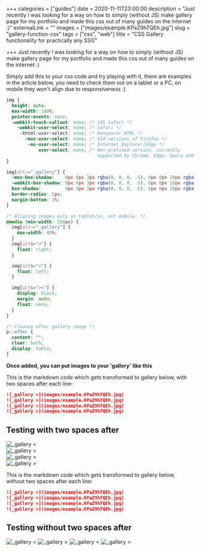 +++
categories = ["guides"]
date = 2020-11-11T23:00:00
description = "Just recently I was looking for a way on how to simply (without JS) make gallery page for my portfolio and made this css out of many guides on the internet :)"
externalLink = ""
images = ["images/example.KPaZ9hTQEh.jpg"]
slug = "gallery-function-css"
tags = ["css", "web"]
title = "CSS Gallery functionality for practically any SSG"

+++
Just recently I was looking for a way on how to simply (without JS) make gallery page for my portfolio and made this css out of many guides on the internet :)

Simply add this to your css code and try playing with it, there are examples in the article below, you need to check them out on a tablet or a PC, on mobile they won't align due to responsiveness :)

```css
img {
  height: auto;
  max-width: 100%;
  pointer-events: none;
  -webkit-touch-callout: none; /* iOS Safari */
    -webkit-user-select: none; /* Safari */
     -khtml-user-select: none; /* Konqueror HTML */
       -moz-user-select: none; /* Old versions of Firefox */
        -ms-user-select: none; /* Internet Explorer/Edge */
            user-select: none; /* Non-prefixed version, currently
                                  supported by Chrome, Edge, Opera and Firefox */
}

img[alt~="_gallery"] {
  -moz-box-shadow:    0px 0px 3px rgba(0, 0, 0, .5), 0px 0px 10px rgba(0, 0, 0, 0.2);
  -webkit-box-shadow: 0px 0px 3px rgba(0, 0, 0, .5), 0px 0px 10px rgba(0, 0, 0, 0.2);
  box-shadow:         0px 0px 3px rgba(0, 0, 0, .5), 0px 0px 10px rgba(0, 0, 0, 0.2);
  border-radius: 5px;
  margin-bottom: 2%;
}

/* Aligning images only on tablet/pc, not mobile. */
@media (min-width: 550px) {
  img[alt~="_gallery"] {
    max-width: 49%;
  }
  img[alt$=">"] {
    float: right;
  }

  img[alt$="<"] {
    float: left;
  }

  img[alt$="><"] {
    display: block;
    margin: auto;
    float: none;
  }
}

/* Cleanup after gallery image */
p::after {
  content: "";
  clear: both;
  display: table;
}
```

**Once added, you can put images to your 'gallery' like this**

This is the markdown code which gets transformed to gallery below, with two spaces after each line:

```md
![_gallery <](images/example.KPaZ9hTQEh.jpg)  
![_gallery >](images/example.KPaZ9hTQEh.jpg)  
![_gallery <](images/example.KPaZ9hTQEh.jpg)  
![_gallery >](images/example.KPaZ9hTQEh.jpg)
```

## Testing with two spaces after

![_gallery <](images/example.KPaZ9hTQEh.jpg)  
![_gallery >](images/example.KPaZ9hTQEh.jpg)  
![_gallery <](images/example.KPaZ9hTQEh.jpg)  
![_gallery >](images/example.KPaZ9hTQEh.jpg)

This is the markdown code which gets transformed to gallery below, without two spaces after each line:

```md
![_gallery <](images/example.KPaZ9hTQEh.jpg)
![_gallery >](images/example.KPaZ9hTQEh.jpg)
![_gallery <](images/example.KPaZ9hTQEh.jpg)
![_gallery >](images/example.KPaZ9hTQEh.jpg)
```

## Testing without two spaces after

![_gallery <](images/example.KPaZ9hTQEh.jpg)
![_gallery >](images/example.KPaZ9hTQEh.jpg)
![_gallery <](images/example.KPaZ9hTQEh.jpg)
![_gallery >](images/example.KPaZ9hTQEh.jpg)